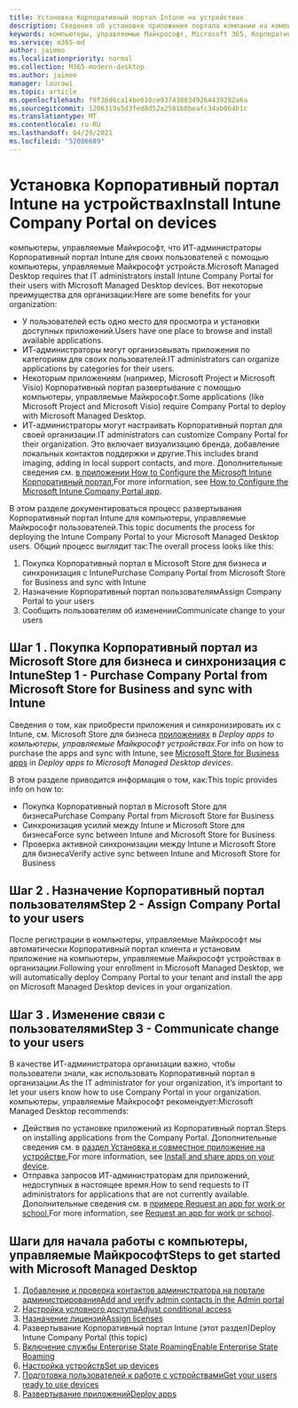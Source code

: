 ```yaml
---
title: Установка Корпоративный портал Intune на устройствах
description: Сведения об установке приложения портала компании на компьютеры, управляемые Майкрософт устройствах
keywords: компьютеры, управляемые Майкрософт, Microsoft 365, Корпоративный портал
ms.service: m365-md
author: jaimeo
ms.localizationpriority: normal
ms.collection: M365-modern-desktop
ms.author: jaimeo
manager: laurawi
ms.topic: article
ms.openlocfilehash: f9f36d6ca14be610ce9374380349264439282a6a
ms.sourcegitcommit: 1206319a5d3fed8d52a2581b8beafc34ab064b1c
ms.translationtype: MT
ms.contentlocale: ru-RU
ms.lasthandoff: 04/29/2021
ms.locfileid: "52086689"
---
```

# <a name="install-intune-company-portal-on-devices"></a><span data-ttu-id="8fdb4-104">Установка Корпоративный портал Intune на устройствах</span><span class="sxs-lookup"><span data-stu-id="8fdb4-104">Install Intune Company Portal on devices</span></span>

<span data-ttu-id="8fdb4-105">компьютеры, управляемые Майкрософт, что ИТ-администраторы Корпоративный портал Intune для своих пользователей с помощью компьютеры, управляемые Майкрософт устройств.</span><span class="sxs-lookup"><span data-stu-id="8fdb4-105">Microsoft Managed Desktop requires that IT administrators install Intune Company Portal for their users with Microsoft Managed Desktop devices.</span></span> <span data-ttu-id="8fdb4-106">Вот некоторые преимущества для организации:</span><span class="sxs-lookup"><span data-stu-id="8fdb4-106">Here are some benefits for your organization:</span></span>
- <span data-ttu-id="8fdb4-107">У пользователей есть одно место для просмотра и установки доступных приложений.</span><span class="sxs-lookup"><span data-stu-id="8fdb4-107">Users have one place to browse and install available applications.</span></span> 
- <span data-ttu-id="8fdb4-108">ИТ-администраторы могут организовывать приложения по категориям для своих пользователей.</span><span class="sxs-lookup"><span data-stu-id="8fdb4-108">IT administrators can organize applications by categories for their users.</span></span>  
- <span data-ttu-id="8fdb4-109">Некоторым приложениям (например, Microsoft Project и Microsoft Visio) Корпоративный портал развертывание с помощью компьютеры, управляемые Майкрософт.</span><span class="sxs-lookup"><span data-stu-id="8fdb4-109">Some applications (like Microsoft Project and Microsoft Visio) require Company Portal to deploy with Microsoft Managed Desktop.</span></span>
- <span data-ttu-id="8fdb4-110">ИТ-администраторы могут настраивать Корпоративный портал для своей организации.</span><span class="sxs-lookup"><span data-stu-id="8fdb4-110">IT administrators can customize Company Portal for their organization.</span></span> <span data-ttu-id="8fdb4-111">Это включает визуализацию бренда, добавление локальных контактов поддержки и другие.</span><span class="sxs-lookup"><span data-stu-id="8fdb4-111">This includes brand imaging, adding in local support contacts, and more.</span></span> <span data-ttu-id="8fdb4-112">Дополнительные сведения см. [в приложении How to Configure the Microsoft Intune Корпоративный портал.](/intune/company-portal-app)</span><span class="sxs-lookup"><span data-stu-id="8fdb4-112">For more information, see [How to Configure the Microsoft Intune Company Portal app](/intune/company-portal-app).</span></span>   

<span data-ttu-id="8fdb4-113">В этом разделе документироваться процесс развертывания Корпоративный портал Intune для компьютеры, управляемые Майкрософт пользователей.</span><span class="sxs-lookup"><span data-stu-id="8fdb4-113">This topic documents the process for deploying the Intune Company Portal to your Microsoft Managed Desktop users.</span></span> <span data-ttu-id="8fdb4-114">Общий процесс выглядит так:</span><span class="sxs-lookup"><span data-stu-id="8fdb4-114">The overall process looks like this:</span></span>
1. <span data-ttu-id="8fdb4-115">Покупка Корпоративный портал в Microsoft Store для бизнеса и синхронизация с Intune</span><span class="sxs-lookup"><span data-stu-id="8fdb4-115">Purchase Company Portal from Microsoft Store for Business and sync with Intune</span></span>
2. <span data-ttu-id="8fdb4-116">Назначение Корпоративный портал пользователям</span><span class="sxs-lookup"><span data-stu-id="8fdb4-116">Assign Company Portal to your users</span></span>
3. <span data-ttu-id="8fdb4-117">Сообщить пользователям об изменении</span><span class="sxs-lookup"><span data-stu-id="8fdb4-117">Communicate change to your users</span></span>

## <a name="step-1---purchase-company-portal-from-microsoft-store-for-business-and-sync-with-intune"></a><span data-ttu-id="8fdb4-118">Шаг 1 . Покупка Корпоративный портал из Microsoft Store для бизнеса и синхронизация с Intune</span><span class="sxs-lookup"><span data-stu-id="8fdb4-118">Step 1 - Purchase Company Portal from Microsoft Store for Business and sync with Intune</span></span>
<span data-ttu-id="8fdb4-119">Сведения о том, как приобрести приложения и синхронизировать их с Intune, см. Microsoft Store для бизнеса [приложениях](deploy-apps.md#msfb-apps) в *Deploy apps to компьютеры, управляемые Майкрософт устройствах.*</span><span class="sxs-lookup"><span data-stu-id="8fdb4-119">For info on how to purchase the apps and sync with Intune, see [Microsoft Store for Business apps](deploy-apps.md#msfb-apps) in *Deploy apps to Microsoft Managed Desktop devices*.</span></span>

<span data-ttu-id="8fdb4-120">В этом разделе приводится информация о том, как:</span><span class="sxs-lookup"><span data-stu-id="8fdb4-120">This topic provides info on how to:</span></span> 
- <span data-ttu-id="8fdb4-121">Покупка Корпоративный портал в Microsoft Store для бизнеса</span><span class="sxs-lookup"><span data-stu-id="8fdb4-121">Purchase Company Portal from Microsoft Store for Business</span></span> 
- <span data-ttu-id="8fdb4-122">Синхронизация усилий между Intune и Microsoft Store для бизнеса</span><span class="sxs-lookup"><span data-stu-id="8fdb4-122">Force sync between Intune and Microsoft Store for Business</span></span>
- <span data-ttu-id="8fdb4-123">Проверка активной синхронизации между Intune и Microsoft Store для бизнеса</span><span class="sxs-lookup"><span data-stu-id="8fdb4-123">Verify active sync between Intune and Microsoft Store for Business</span></span> 

## <a name="step-2---assign-company-portal-to-your-users"></a><span data-ttu-id="8fdb4-124">Шаг 2 . Назначение Корпоративный портал пользователям</span><span class="sxs-lookup"><span data-stu-id="8fdb4-124">Step 2 - Assign Company Portal to your users</span></span>
<span data-ttu-id="8fdb4-125">После регистрации в компьютеры, управляемые Майкрософт мы автоматически Корпоративный портал клиента и установим приложение на компьютеры, управляемые Майкрософт устройствах в организации.</span><span class="sxs-lookup"><span data-stu-id="8fdb4-125">Following your enrollment in Microsoft Managed Desktop, we will automatically deploy Company Portal to your tenant and install the app on Microsoft Managed Desktop devices in your organization.</span></span>

## <a name="step-3---communicate-change-to-your-users"></a><span data-ttu-id="8fdb4-126">Шаг 3 . Изменение связи с пользователями</span><span class="sxs-lookup"><span data-stu-id="8fdb4-126">Step 3 - Communicate change to your users</span></span>
<span data-ttu-id="8fdb4-127">В качестве ИТ-администратора организации важно, чтобы пользователи знали, как использовать Корпоративный портал в организации.</span><span class="sxs-lookup"><span data-stu-id="8fdb4-127">As the IT administrator for your organization, it’s important to let your users know how to use Company Portal in your organization.</span></span> <span data-ttu-id="8fdb4-128">компьютеры, управляемые Майкрософт рекомендует:</span><span class="sxs-lookup"><span data-stu-id="8fdb4-128">Microsoft Managed Desktop recommends:</span></span>
- <span data-ttu-id="8fdb4-129">Действия по установке приложений из Корпоративный портал.</span><span class="sxs-lookup"><span data-stu-id="8fdb4-129">Steps on installing applications from the Company Portal.</span></span> <span data-ttu-id="8fdb4-130">Дополнительные сведения см. в [раздел Установка и совместное приложение на устройстве.](/intune-user-help/install-apps-cpapp-windows)</span><span class="sxs-lookup"><span data-stu-id="8fdb4-130">For more information, see [Install and share apps on your device](/intune-user-help/install-apps-cpapp-windows).</span></span>
- <span data-ttu-id="8fdb4-131">Отправка запросов ИТ-администраторам для приложений, недоступных в настоящее время.</span><span class="sxs-lookup"><span data-stu-id="8fdb4-131">How to send requests to IT administrators for applications that are not currently available.</span></span> <span data-ttu-id="8fdb4-132">Дополнительные сведения см. в [примере Request an app for work or school.](/intune-user-help/install-apps-cpapp-windows#request-an-app-for-work-or-school)</span><span class="sxs-lookup"><span data-stu-id="8fdb4-132">For more information, see [Request an app for work or school](/intune-user-help/install-apps-cpapp-windows#request-an-app-for-work-or-school).</span></span>  

## <a name="steps-to-get-started-with-microsoft-managed-desktop"></a><span data-ttu-id="8fdb4-133">Шаги для начала работы с компьютеры, управляемые Майкрософт</span><span class="sxs-lookup"><span data-stu-id="8fdb4-133">Steps to get started with Microsoft Managed Desktop</span></span>

1. [<span data-ttu-id="8fdb4-134">Добавление и проверка контактов администратора на портале администрирования</span><span class="sxs-lookup"><span data-stu-id="8fdb4-134">Add and verify admin contacts in the Admin portal</span></span>](add-admin-contacts.md)
2. [<span data-ttu-id="8fdb4-135">Настройка условного доступа</span><span class="sxs-lookup"><span data-stu-id="8fdb4-135">Adjust conditional access</span></span>](conditional-access.md)
3. [<span data-ttu-id="8fdb4-136">Назначение лицензий</span><span class="sxs-lookup"><span data-stu-id="8fdb4-136">Assign licenses</span></span>](assign-licenses.md)
4. <span data-ttu-id="8fdb4-137">Развертывание Корпоративный портал Intune (этот раздел)</span><span class="sxs-lookup"><span data-stu-id="8fdb4-137">Deploy Intune Company Portal (this topic)</span></span>
5. [<span data-ttu-id="8fdb4-138">Включение службы Enterprise State Roaming</span><span class="sxs-lookup"><span data-stu-id="8fdb4-138">Enable Enterprise State Roaming</span></span>](enterprise-state-roaming.md)
6. [<span data-ttu-id="8fdb4-139">Настройка устройств</span><span class="sxs-lookup"><span data-stu-id="8fdb4-139">Set up devices</span></span>](set-up-devices.md)
7. [<span data-ttu-id="8fdb4-140">Подготовка пользователей к работе с устройствами</span><span class="sxs-lookup"><span data-stu-id="8fdb4-140">Get your users ready to use devices</span></span>](get-started-devices.md)
8. [<span data-ttu-id="8fdb4-141">Развертывание приложений</span><span class="sxs-lookup"><span data-stu-id="8fdb4-141">Deploy apps</span></span>](deploy-apps.md)
